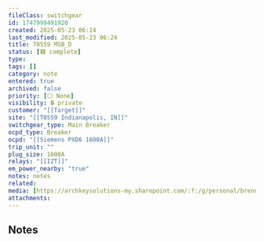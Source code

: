```yaml
---
fileClass: switchgear
id: 1747999491920
created: 2025-05-23 06:24
last_modified: 2025-05-23 06:24
title: T0559 MSB_D
status: [🟩 complete]
type: 
tags: []
category: note
entered: true
archived: false
priority: [⚪ None]
visibility: 🔒 private
customer: "[[Target]]"
site: "[[T0559 Indianapolis, IN]]"
switchgear_type: Main Breaker
ocpd_type: Breaker
ocpd: "[[Siemens PXD6 1600A]]"
trip_unit: ""
plug_size: 1600A
relays: "[[IZT]]"
em_power_nearby: "true"
notes: notes
related: 
media: [https://archkeysolutions-my.sharepoint.com/:f:/g/personal/brennan_salibrici_prokey_com/EpQNJIeQi5lIpQ5wQkdWzqEBeh1ZlOiq6_XPzF6Qqu2i2A?e=7z1bWo]
attachments:
---
```


## Notes